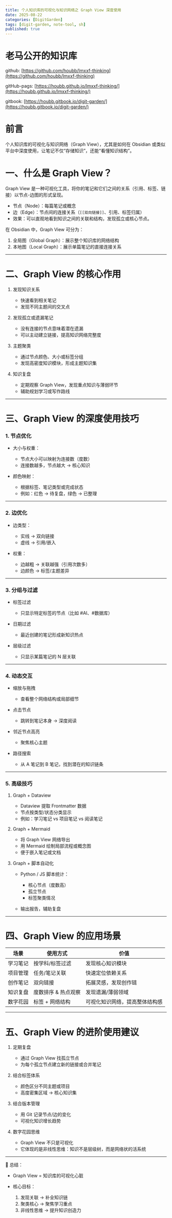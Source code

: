 ```yaml
---
title: 个人知识库的可视化与知识网络之 Graph View 深度使用
date: 2025-08-22
categories: [DigitGarden]
tags: [digit-garden, note-tool, sh]
published: true
---
```



# 老马公开的知识库

github: [https://github.com/houbb/lmxxf-thinking](https://github.com/houbb/lmxxf-thinking)

gitHub-pags: [https://houbb.github.io/lmxxf-thinking/](https://houbb.github.io/lmxxf-thinking/)

gitbook: [https://houbb.gitbook.io/digit-garden/](https://houbb.gitbook.io/digit-garden/)

# 前言

个人知识库的可视化与知识网络（Graph View），尤其是如何在 Obsidian 或类似平台中深度使用，让笔记不仅“存储知识”，还能“看懂知识结构”。

# 一、什么是 Graph View？

Graph View 是一种可视化工具，将你的笔记和它们之间的关系（引用、标签、链接）以节点-边图的形式呈现。

* 节点（Node）：每篇笔记或概念
* 边（Edge）：节点间的连接关系（`[[双向链接]]`、引用、标签归属）
* 效果：可以直观地看到知识之间的关联和结构，发现孤立或核心节点。

在 Obsidian 中，Graph View 可分为：

1. 全局图（Global Graph）：展示整个知识库的网络结构
2. 本地图（Local Graph）：展示单篇笔记的直接连接关系

---

# 二、Graph View 的核心作用

1. 发现知识关系

   * 快速看到相关笔记
   * 发现不同主题间的交叉点

2. 发现孤立或遗漏笔记

   * 没有连接的节点意味着潜在遗漏
   * 可以主动建立链接，提高知识网络完整度

3. 主题聚类

   * 通过节点颜色、大小或标签分组
   * 发现高密度知识模块，形成主题知识集

4. 知识复盘

   * 定期观察 Graph View，发现重点知识与薄弱环节
   * 辅助规划学习或写作路线

---

# 三、Graph View 的深度使用技巧

### 1. 节点优化

* 大小与权重：

  * 节点大小可以映射为连接数（度数）
  * 连接数越多，节点越大 → 核心知识
* 颜色映射：

  * 根据标签、笔记类型或完成状态
  * 例如：红色 → 待复盘，绿色 → 已整理

---

### 2. 边优化

* 边类型：

  * 实线 → 双向链接
  * 虚线 → 引用/嵌入
* 权重：

  * 边越粗 → 关联越强（引用次数多）
  * 边颜色 → 标签/主题差异

---

### 3. 分组与过滤

* 标签过滤

  * 只显示特定标签的节点（比如 #AI、#数据库）
* 日期过滤

  * 最近创建的笔记形成新知识热点
* 层级过滤

  * 只显示某篇笔记的 N 层关联

---

### 4. 动态交互

* 缩放与拖拽

  * 查看整个网络结构或局部细节
* 点击节点

  * 跳转到笔记本身 → 深度阅读
* 邻近节点高亮

  * 聚焦核心主题
* 路径搜索

  * 从 A 笔记到 B 笔记，找到潜在的知识链条

---

### 5. 高级技巧

1. Graph + Dataview

   * Dataview 提取 Frontmatter 数据
   * 节点按类型/状态分类显示
   * 例如：学习笔记 vs 项目笔记 vs 阅读笔记

2. Graph + Mermaid

   * 将 Graph View 网络导出
   * 用 Mermaid 绘制局部流程或概念图
   * 便于嵌入笔记或文档

3. Graph + 脚本自动化

   * Python / JS 脚本统计：

     * 核心节点（度数高）
     * 孤立节点
     * 标签聚类情况
   * 输出报告，辅助复盘

---

# 四、Graph View 的应用场景

| 场景   | 使用方式        | 价值              |
| ---- | ----------- | --------------- |
| 学习笔记 | 按学科/标签过滤    | 发现核心知识模块        |
| 项目管理 | 任务/笔记关联     | 快速定位依赖关系        |
| 创作笔记 | 双向链接        | 拓展灵感，发现创作链      |
| 知识复盘 | 度数排序 & 热点观察 | 发现遗漏/薄弱领域       |
| 数字花园 | 标签 + 网络结构   | 可视化知识网络，提高整体结构感 |

---

# 五、Graph View 的进阶使用建议

1. 定期复盘

   * 通过 Graph View 找孤立节点
   * 为每个孤立节点建立新的链接或合并笔记

2. 结合标签体系

   * 颜色区分不同主题或项目
   * 高度密集区域 → 核心知识集

3. 结合版本管理

   * 用 Git 记录节点/边的变化
   * 可视化知识增长趋势

4. 数字花园思维

   * Graph View 不只是可视化
   * 它体现的是非线性思维：知识不是层级树，而是网络状的活系统

---

📌 总结：

* Graph View = 知识库的可视化心脏
* 核心目标：

  1. 发现关联 → 补全知识链
  2. 聚类核心 → 聚焦学习重点
  3. 非线性思维 → 提升知识创造力

